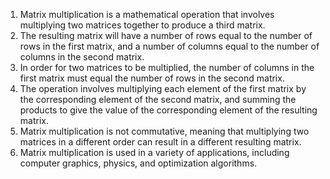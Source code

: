 

1. Matrix multiplication is a mathematical operation that involves multiplying two matrices together to produce a third matrix.
2. The resulting matrix will have a number of rows equal to the number of rows in the first matrix, and a number of columns equal to the number of columns in the second matrix.
3. In order for two matrices to be multiplied, the number of columns in the first matrix must equal the number of rows in the second matrix.
4. The operation involves multiplying each element of the first matrix by the corresponding element of the second matrix, and summing the products to give the value of the corresponding element of the resulting matrix.
5. Matrix multiplication is not commutative, meaning that multiplying two matrices in a different order can result in a different resulting matrix.
6. Matrix multiplication is used in a variety of applications, including computer graphics, physics, and optimization algorithms.